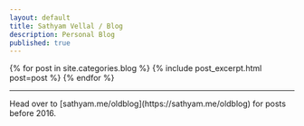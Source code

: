 ```yaml
---
layout: default
title: Sathyam Vellal / Blog
description: Personal Blog
published: true
---
```


<div class="blog">
  <div class="pl-0">
    {% for post in site.categories.blog %}
      {% include post_excerpt.html post=post %}
    {% endfor %}
    <br/>
    <hr>
    Head over to [sathyam.me/oldblog](https://sathyam.me/oldblog) for posts before 2016.
  </div>
</div>
